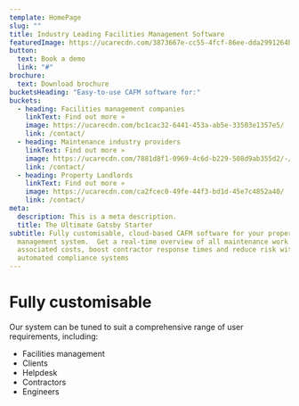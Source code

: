 ```yaml
---
template: HomePage
slug: ""
title: Industry Leading Facilities Management Software
featuredImage: https://ucarecdn.com/3873667e-cc55-4fcf-86ee-dda2991264ba/
button:
  text: Book a demo
  link: "#"
brochure:
  text: Download brochure
bucketsHeading: "Easy-to-use CAFM software for:"
buckets:
  - heading: Facilities management companies
    linkText: Find out more »
    image: https://ucarecdn.com/bc1cac32-6441-453a-ab5e-33503e1357e5/
    link: /contact/
  - heading: Maintenance industry providers
    linkText: Find out more »
    image: https://ucarecdn.com/7881d8f1-0969-4c6d-b229-508d9ab355d2/-/crop/1681x1632/768,0/-/preview/
    link: /contact/
  - heading: Property Landlords
    linkText: Find out more »
    image: https://ucarecdn.com/ca2fcec0-49fe-44f3-bd1d-45e7c4852a40/
    link: /contact/
meta:
  description: This is a meta description.
  title: The Ultimate Gatsby Starter
subtitle: Fully customisable, cloud-based CAFM software for your property
  management system.  Get a real-time overview of all maintenance work and
  associated costs, boost contractor response times and reduce risk with our
  automated compliance systems
---
```

# Fully customisable

Our system can be tuned to suit a comprehensive range of user requirements, including:

* Facilities management
* Clients
* Helpdesk
* Contractors
* Engineers